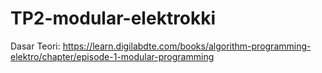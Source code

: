 # TP2-modular-elektrokki
Dasar Teori: https://learn.digilabdte.com/books/algorithm-programming-elektro/chapter/episode-1-modular-programming
